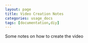 ```yaml
---
layout: page
title: Video Creation Notes
categories: usage_docs
tags: [documentation,diy]
---
```


Some notes on how to create the video